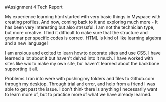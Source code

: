  #Assignment 4 Tech Report

My experience learning html started with very basic things in Myspace with creating profiles.  And now, coming back to it and exploring much more - It has been very interesting but also stressful.  I am not the technician type, but more creative.  I find it difficult to make sure that the structure and grammar per specific codes is correct.  HTML is kind of like learning algebra and a new language!

I am anxious and excited to learn how to decorate sites and use CSS.  I have learned a lot about it but haven't delved into it much.  I have worked with sites like wix to make my own site, but haven't learned about the backbone supporting it all.

Problems I ran into were with pushing my folders and files to Github.com through my desktop.  Through trial and error, and help from a friend I was able to get past the issue.
I don't think there is anything I necessarily want to learn more of, but to practice more of what we have already learned.
